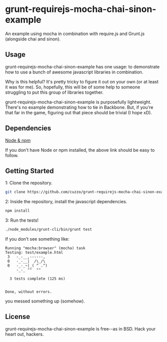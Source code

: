 grunt-requirejs-mocha-chai-sinon-example
========================================

An example using mocha in combination with require.js and Grunt.js (alongside chai and sinon).


Usage
-----

grunt-requirejs-mocha-chai-sinon-example has one usage: to demonstrate how to use a bunch of awesome javascript libraries in combination.

Why is this helpful?  It's pretty tricky to figure it out on your own (or at least it was for me).  So, hopefully, this will be of some help to someone struggling to put this group of libraries together.

grunt-requirejs-mocha-chai-sinon-example is purposefully lightweight.  There's no example demonstrating how to tie in Backbone.  But, if you're that far in the game, figuring out that piece should be trivial (I hope xD).


Dependencies
------------

[Node & npm](https://github.com/joyent/node/wiki/Installation "Node Installation Guide")

If you don't have Node or npm installed, the above link should be easy to follow.



Getting Started
---------------

1: Clone the repository.

```bash
git clone https://github.com/cuzzo/grunt-requirejs-mocha-chai-sinon-example.git
```

2: Inside the repository, install the javascript dependencies.

```bash
npm install
```

3: Run the tests!

```bash
./node_modules/grunt-cli/bin/grunt test
```

If you don't see something like:

```
Running "mocha:browser" (mocha) task
Testing: test/example.html
 3   -_-__,------,
 0   -_-__|  /\_/\ 
 0   -_-_~|_( ^ .^) 
     -_-_ ""  "" 

  3 tests complete (125 ms)


Done, without errors.
```

you messed something up (somehow).



License
-------

grunt-requirejs-mocha-chai-sinon-example is free--as in BSD. Hack your heart out, hackers.
